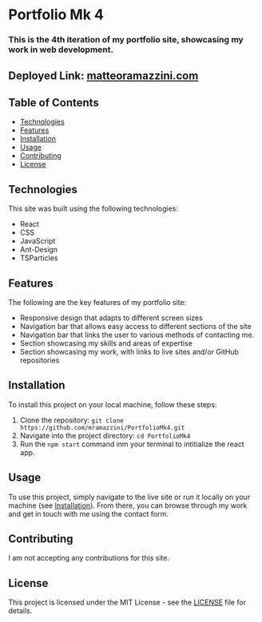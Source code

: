 # Portfolio Mk 4

### This is the 4th iteration of my portfolio site, showcasing my work in web development. 

## Deployed Link: [matteoramazzini.com](https://matteoramazzini.com)

## Table of Contents

- [Technologies](#technologies)
- [Features](#features)
- [Installation](#installation)
- [Usage](#usage)
- [Contributing](#contributing)
- [License](#license)

## Technologies

This site was built using the following technologies:

- React
- CSS
- JavaScript
- Ant-Design
- TSParticles

## Features

The following are the key features of my portfolio site:

- Responsive design that adapts to different screen sizes 
- Navigation bar that allows easy access to different sections of the site
- Navigation bar that links the user to various methods of contacting me.
- Section showcasing my skills and areas of expertise
- Section showcasing my work, with links to live sites and/or GitHub repositories


## Installation

To install this project on your local machine, follow these steps:

1. Clone the repository: `git clone https://github.com/mramazzini/PortfolioMk4.git`
2. Navigate into the project directory: `cd PortfolioMk4`
3. Run the `npm start` command inm your terminal to intitialize the react app.

## Usage

To use this project, simply navigate to the live site or run it locally on your machine (see [Installation](#installation)). From there, you can browse through my work and get in touch with me using the contact form.

## Contributing

I am not accepting any contributions for this site.

## License

This project is licensed under the MIT License - see the [LICENSE](LICENSE) file for details.
